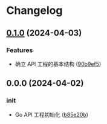 # Changelog

## [0.1.0](https://github.com/thelastcookies/API-BASE/compare/v0.0.0...v0.1.0) (2024-04-03)


### Features

* 确立 API 工程的基本结构 ([90b9ef5](https://github.com/thelastcookies/API-BASE/commit/90b9ef532e621105a02296f9784a9178ba83846c))

## 0.0.0 (2024-04-02)


### init

* Go API 工程初始化 ([b85e20b](https://github.com/thelastcookies/API-BASE/commit/b85e20b217796e52216a4061d01062d6349639d6))
